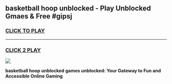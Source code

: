 
## basketball hoop unblocked - Play Unblocked Gmaes & Free #gipsj
<h3>
<a href="https://news.freeplayer.one?title=basketball_hoop_unblocked&ref=24F">CLICK TO PLAY</a></h3>
<hr>

<h3>
<a href="https://news.freeplayer.one?title=basketball_hoop_unblocked&ref=24F">CLICK 2 PLAY</a>
  
</h3>

<a href="https://news.freeplayer.one?title=basketball_hoop_unblocked&ref=24F/"><img src="https://clearcache.store/games.png"></a>


**basketball hoop unblocked games unblocked: Your Gateway to Fun and Accessible Online Gaming**
